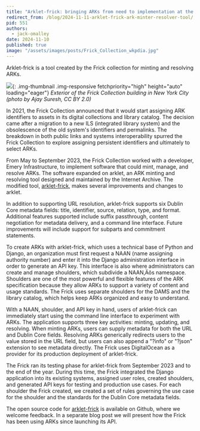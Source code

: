 ```yaml
---
title: "Arklet-frick: bringing ARKs from need to implementation at the Frick Collection"
redirect_from: /blog/2024-11-11-arklet-frick-ark-minter-resolver-tool/
pid: 551
authors:
  - jack-omalley
date: 2024-11-10
published: true
image: "/assets/images/posts/Frick_Collection_wkpdia.jpg"
---
```


Arklet-frick is a tool created by the Frick collection for minting and resolving ARKs.

<!--more-->

![][building]{: .img-thumbnail .img-responsive fetchpriority="high" height="auto" loading="eager"}
*Exterior of the Frick Collection building in New York City (photo by Ajay Suresh, CC BY 2.0)*

In 2021, the Frick Collection announced that it would start assigning ARK
identifiers to assets in its digital collections and library catalog. The
decision came after a migration to a new ILS (integrated library system) and
the obsolescence of the old system's identifiers and permalinks. The breakdown
in both public links and systems interoperability spurred the Frick Collection
to explore assigning persistent identifiers and ultimately to select ARKs. 

From May to September 2023, the Frick Collection worked with a developer, Emery
Infrastructure, to implement software that could mint, manage, and resolve
ARKs. The software expanded on arklet, an ARK minting and resolving tool
designed and maintained by the Internet Archive. The modified tool,
[arklet-frick](https://github.com/squidgetx/arklet-frick/tree/master), 
makes several improvements and changes to arklet. 

In addition to supporting URL resolution, arklet-frick supports six Dublin Core
metadata fields: title, identifier, source, relation, type, and format.
Additional features supported include suffix passthrough, content negotiation
for metadata delivery, and a command line interface. Future improvements will
include support for subparts and commitment statements. 

To create ARKs with arklet-frick, which uses a technical base of Python and
Django, an organization must first request a NAAN (name assigning authority
number) and enter it into the Django administration interface in order to
generate an API key. This interface is also where administrators can create
and manage shoulders, which subdivide a NAAN‚Äôs namespace. Shoulders are one of
the most powerful and flexible features of the ARK specification because they
allow ARKs to support a variety of content and usage standards. The Frick uses
separate shoulders for the DAMS and the library catalog, which helps keep ARKs
organized and easy to understand. 

With a NAAN, shoulder, and API key in hand, users of arklet-frick can
immediately start using the command line interface to experiment with ARKs. The
application supports three key activities: minting, updating, and resolving.
When minting ARKs, users can supply metadata for both the URL and Dublin Core
fields. Resolving ARKs generically redirects users to the value stored in the
URL field, but users can also append a "?info" or "?json" extension to see
metadata directly. The Frick uses DigitalOcean as a provider for its production
deployment of arklet-frick.

The Frick ran its testing phase for arklet-frick from September 2023 and to the
end of the year. During this time, the Frick integrated the Django application
into its existing systems, assigned user roles, created shoulders, and
generated API keys for testing and production use cases. For each shoulder the
Frick created, we created a set of rules governing the use case for the
shoulder and the standards for the Dublin Core metadata fields.

The open source code for [arklet-frick](https://github.com/squidgetx/arklet-frick/tree/master) 
is available on Github, where we welcome feedback.  In a separate blog post we 
will present how the Frick has been using ARKs since launching its API.

[building]: ../../assets/images/posts/Frick_Collection_wkpdia.jpg
